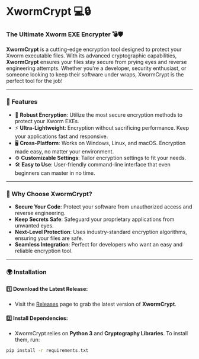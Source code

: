 # XwormCrypt 💻🔒

### The Ultimate Xworm EXE Encrypter 💣🛡️

**XwormCrypt** is a cutting-edge encryption tool designed to protect your Xworm executable files. With its advanced cryptographic capabilities, **XwormCrypt** ensures your files stay secure from prying eyes and reverse engineering attempts. Whether you're a developer, security enthusiast, or someone looking to keep their software under wraps, XwormCrypt is the perfect tool for the job!

---

### 🚀 Features

- 🔐 **Robust Encryption**: Utilize the most secure encryption methods to protect your Xworm EXEs.
- ⚡ **Ultra-Lightweight**: Encryption without sacrificing performance. Keep your applications fast and responsive.
- 🖥️ **Cross-Platform**: Works on Windows, Linux, and macOS. Encryption made easy, no matter your environment.
- ⚙️ **Customizable Settings**: Tailor encryption settings to fit your needs.
- 🛠️ **Easy to Use**: User-friendly command-line interface that even beginners can master in no time.

---

### 🔑 Why Choose XwormCrypt?

- **Secure Your Code**: Protect your software from unauthorized access and reverse engineering.
- **Keep Secrets Safe**: Safeguard your proprietary applications from unwanted eyes.
- **Next-Level Protection**: Uses industry-standard encryption algorithms, ensuring your files are safe.
- **Seamless Integration**: Perfect for developers who want an easy and reliable encryption tool.

---

### 🌍 Installation

#### 1️⃣ Download the Latest Release:
- Visit the [Releases](https://github.com/your-username/XwormCrypt/releases) page to grab the latest version of **XwormCrypt**.

#### 2️⃣ Install Dependencies:
- XwormCrypt relies on **Python 3** and **Cryptography Libraries**. To install them, run:

```bash
pip install -r requirements.txt
